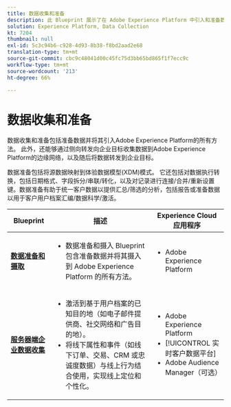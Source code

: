 ```yaml
---
title: 数据收集和准备
description: 此 Blueprint 展示了在 Adobe Experience Platform 中引入和准备数据的所有方法。
solution: Experience Platform, Data Collection
kt: 7204
thumbnail: null
exl-id: 5c3c94b6-c928-4d93-8b38-f8bd2aad2e68
translation-type: tm+mt
source-git-commit: cbc9c48041d00c45fc75d3bb65bd865f1f7ecc9c
workflow-type: tm+mt
source-wordcount: '213'
ht-degree: 66%

---
```


# 数据收集和准备

数据收集和准备包括准备数据并将其引入Adobe Experience Platform的所有方法。 此外，还能够通过侧向转发向企业目标收集数据到Adobe Experience Platform的边缘网络，以及随后将数据转发到企业目标。

数据准备包括将源数据映射到体验数据模型(XDM)模式。 它还包括对数据执行转换，包括日期格式、字段拆分/串联/转化，以及对记录进行连接/合并/重新设置键。数据准备有助于统一客户数据以提供汇总/筛选的分析，包括报告或准备数据以用于客户用户档案汇编/数据科学/激活。

| Blueprint | 描述 | Experience Cloud 应用程序 |
|---|---|---|
| **[数据准备和摄取](ingestion.md)** | <ul><li>数据准备和摄入 Blueprint 包含准备数据并将其摄入到 Adobe Experience Platform 的所有方法。</ul></li> | <ul><li> Adobe Experience Platform </ul></li> |
| **[服务器端企业数据收集](server-side-collection.md)** | <ul><li>激活到基于用户档案的已知目的地（如电子邮件提供商、社交网络和广告目的地）。 </li><li>将线下属性和事件（如线下订单、交易、CRM 或忠诚度数据）与线上行为结合使用，实现线上定位和个性化。</li></ul> | <ul><li>Adobe Experience Platform</li><li> [!UICONTROL 实时客户数据平台]</li><li>Adobe Audience Manager（可选）</li></ul> |
